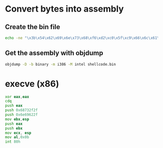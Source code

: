 # Convert bytes into assembly

## Create the bin file

```bash
echo -ne "\x3b\x54\x62\x69\x6e\x73\x68\xf6\xd2\xc0\x5f\xc9\x66\x6c\x61\x67" > shellcode.bin
```
## Get the assembly with objdump

```bash
objdump -D -b binary -m i386 -M intel shellcode.bin
```


# execve (x86)

```asm
xor eax,eax
cdq
push eax
push 0x68732f2f
push 0x6e69622f
mov ebx,esp
push eax
push ebx
mov ecx, esp
mov al,0x0b
int 80h
```
